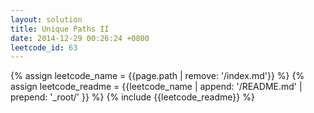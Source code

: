 ```yaml
---
layout: solution
title: Unique Paths II
date: 2014-12-29 00:26:24 +0800
leetcode_id: 63
---
```

{% assign leetcode_name = {{page.path | remove: '/index.md'}}  %}
{% assign leetcode_readme = {{leetcode_name | append: '/README.md' | prepend: '_root/' }}  %}
{% include {{leetcode_readme}} %}
